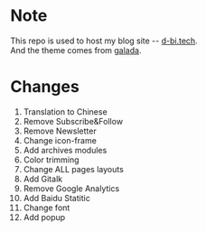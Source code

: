 Note
======
This repo is used to host my blog site -- [d-bi.tech](https://d-bi-tech.github.io).   
And the theme comes from [galada](https://github.com/artemsheludko/galada).

Changes
=====
1. Translation to Chinese
2. Remove Subscribe&Follow
3. Remove Newsletter
4. Change icon-frame
5. Add archives modules
6. Color trimming
7. Change ALL pages layouts
8. Add Gitalk
9. Remove Google Analytics
10. Add Baidu Statitic
11. Change font
12. Add popup
